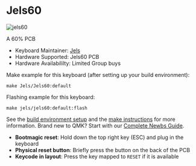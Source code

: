 # Jels60

![jels60](https://i.imgur.com/3Ec4YZN.png)

A 60% PCB

* Keyboard Maintainer: [Jels](https://github.com/Jels02)
* Hardware Supported: Jels60 PCB
* Hardware Availabililty: Limited Group buys

Make example for this keyboard (after setting up your build environment):

    make Jels/Jels60:default

Flashing example for this keyboard:

    make jels/jels60:default:flash

See the [build environment setup](https://docs.qmk.fm/#/getting_started_build_tools) and the [make instructions](https://docs.qmk.fm/#/getting_started_make_guide) for more information. Brand new to QMK? Start with our [Complete Newbs Guide](https://docs.qmk.fm/#/newbs).

* **Bootmagic reset**: Hold down the top right key (ESC) and plug in the keyboard
* **Physical reset button**: Briefly press the button on the back of the PCB
* **Keycode in layout**: Press the key mapped to `RESET` if it is available

